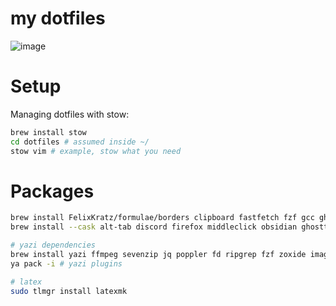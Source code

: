 # my dotfiles

![image](https://github.com/user-attachments/assets/f2bd657b-8e6a-4c62-8715-b9560ae89f99)

# Setup

Managing dotfiles with stow:

```sh
brew install stow
cd dotfiles # assumed inside ~/
stow vim # example, stow what you need
```

# Packages

```sh
brew install FelixKratz/formulae/borders clipboard fastfetch fzf gcc gh glow basictex lazygit neovim node powerlevel10k python ripgrep rust sioyek FelixKratz/formulae/sketchybar koekeishiya/formulae/skhd spicetify-cli stow tree-sitter wget koekeishiya/formulae/yabai yazi zoxide tmux
brew install --cask alt-tab discord firefox middleclick obsidian ghostty pika

# yazi dependencies
brew install yazi ffmpeg sevenzip jq poppler fd ripgrep fzf zoxide imagemagick font-symbols-only-nerd-font
ya pack -i # yazi plugins

# latex
sudo tlmgr install latexmk
```
